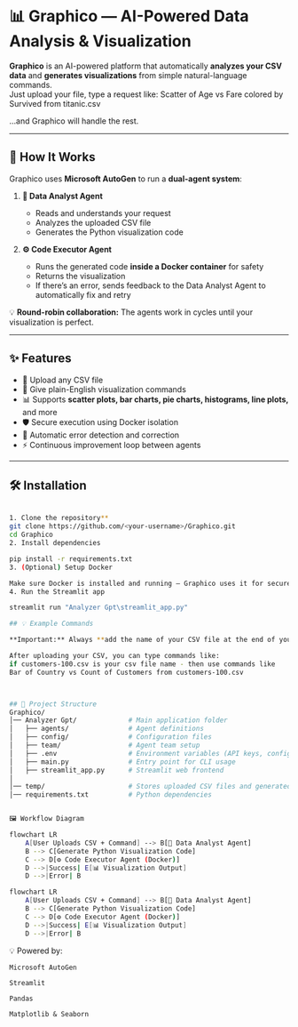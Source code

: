 # 📊 Graphico — AI-Powered Data Analysis & Visualization

**Graphico** is an AI-powered platform that automatically **analyzes your CSV data** and **generates visualizations** from simple natural-language commands.  
Just upload your file, type a request like:  Scatter of Age vs Fare colored by Survived from titanic.csv


…and Graphico will handle the rest.

---

## 🚀 How It Works

Graphico uses **Microsoft AutoGen** to run a **dual-agent system**:

1. **🧠 Data Analyst Agent**  
   - Reads and understands your request  
   - Analyzes the uploaded CSV file  
   - Generates the Python visualization code  

2. **⚙️ Code Executor Agent**  
   - Runs the generated code **inside a Docker container** for safety  
   - Returns the visualization  
   - If there’s an error, sends feedback to the Data Analyst Agent to automatically fix and retry  

💡 **Round-robin collaboration:** The agents work in cycles until your visualization is perfect.

---

## ✨ Features

- 📂 Upload any CSV file  
- 💬 Give plain-English visualization commands  
- 📊 Supports **scatter plots, bar charts, pie charts, histograms, line plots,** and more  
- 🛡 Secure execution using Docker isolation  
- 🔄 Automatic error detection and correction  
- ⚡ Continuous improvement loop between agents  

---

## 🛠 Installation
```bash

1. Clone the repository**
git clone https://github.com/<your-username>/Graphico.git
cd Graphico
2. Install dependencies

pip install -r requirements.txt
3. (Optional) Setup Docker

Make sure Docker is installed and running — Graphico uses it for secure code execution.
4. Run the Streamlit app

streamlit run "Analyzer Gpt\streamlit_app.py"

## 💡 Example Commands

**Important:** Always **add the name of your CSV file at the end of your command** so Graphico knows which dataset to use.  

After uploading your CSV, you can type commands like:
if customers-100.csv is your csv file name - then use commands like 
Bar of Country vs Count of Customers from customers-100.csv



## 📂 Project Structure
Graphico/
│── Analyzer Gpt/             # Main application folder
│   ├── agents/               # Agent definitions
│   ├── config/               # Configuration files
│   ├── team/                 # Agent team setup
│   ├── .env                  # Environment variables (API keys, config)
│   ├── main.py               # Entry point for CLI usage
│   ├── streamlit_app.py      # Streamlit web frontend
│
│── temp/                     # Stores uploaded CSV files and generated visualization PNGs
│── requirements.txt          # Python dependencies


🖼 Workflow Diagram

flowchart LR
    A[User Uploads CSV + Command] --> B[🧠 Data Analyst Agent]
    B --> C[Generate Python Visualization Code]
    C --> D[⚙️ Code Executor Agent (Docker)]
    D -->|Success| E[📊 Visualization Output]
    D -->|Error| B

flowchart LR
    A[User Uploads CSV + Command] --> B[🧠 Data Analyst Agent]
    B --> C[Generate Python Visualization Code]
    C --> D[⚙️ Code Executor Agent (Docker)]
    D -->|Success| E[📊 Visualization Output]
    D -->|Error| B


```
💡 Powered by:

    Microsoft AutoGen

    Streamlit

    Pandas

    Matplotlib & Seaborn

